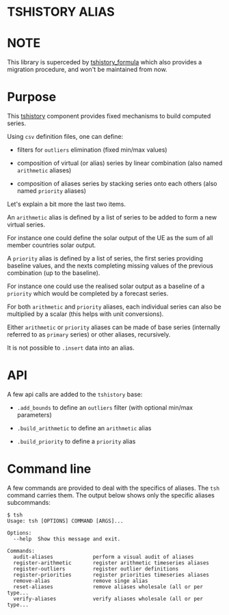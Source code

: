 TSHISTORY ALIAS
================

# NOTE

This library is superceded by [tshistory_formula][tshistory_formula]
which also provides a migration procedure, and won't be maintained
from now.

# Purpose

This [tshistory][tshistory] component provides fixed mechanisms to build
computed series.

Using `csv` definition files, one can define:

* filters for `outliers` elimination (fixed min/max values)

* composition of virtual (or alias) series by linear combination (also
  named `arithmetic` aliases)

* composition of aliases series by stacking series onto each others
  (also named `priority` aliases)

Let's explain a bit more the last two items.

An `arithmetic` alias is defined by a list of series to be added to
form a new virtual series.

For instance one could define the solar output of the UE as the sum
of all member countries solar output.

A `priority` alias is defined by a list of series, the first series
providing baseline values, and the nexts completing missing values of
the previous combination (up to the baseline).

For instance one could use the realised solar output as a baseline of
a `priority` which would be completed by a forecast series.

For both `arithmetic` and `priority` aliases, each individual series
can also be multiplied by a scalar (this helps with unit conversions).

Either `arithmetic` or `priority` aliases can be made of base series
(internally referred to as `primary` series) or other aliases,
recursively.

It is not possible to `.insert` data into an alias.

[tshistory]: https://bitbucket.org/pythonian/tshistory
[tshistory_formula]: https://bitbucket.org/pythonian/tshistory_formula


# API

A few api calls are added to the `tshistory` base:

* `.add_bounds` to define an `outliers` filter (with optional min/max
  parameters)

* `.build_arithmetic` to define an `arithmetic` alias

* `.build_priority` to define a `priority` alias


# Command line

A few commands are provided to deal with the specifics of aliases. The
`tsh` command carries them. The output below shows only the specific
aliases subcommands:

```shell
$ tsh
Usage: tsh [OPTIONS] COMMAND [ARGS]...

Options:
  --help  Show this message and exit.

Commands:
  audit-aliases             perform a visual audit of aliases
  register-arithmetic       register arithmetic timeseries aliases
  register-outliers         register outlier definitions
  register-priorities       register priorities timeseries aliases
  remove-alias              remove singe alias
  reset-aliases             remove aliases wholesale (all or per type...
  verify-aliases            verify aliases wholesale (all or per type...
```
